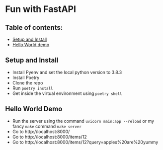 # Fun with FastAPI

## Table of contents:
- [Setup and Install](#setup-and-install)
- [Hello World demo](#hello-work-demo)

## Setup and Install
- Install Pyenv and set the local python version to 3.8.3
- Install Poetry
- Clone the repo
- Run `poetry install`
- Get inside the virtual environment using `poetry shell`

## Hello World Demo

- Run the server using the command `uvicorn main:app --reload` or my fancy `make` command `make server`
- Go to http://localhost:8000/
- Go to http://localhost:8000/items/12
- Go to http://localhost:8000/items/12?query=apples%20are%20yummy